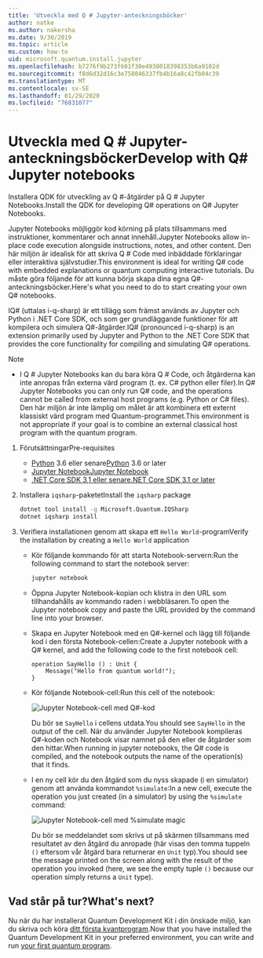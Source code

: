 ```yaml
---
title: 'Utveckla med Q # Jupyter-anteckningsböcker'
author: natke
ms.author: nakersha
ms.date: 9/30/2019
ms.topic: article
ms.custom: how-to
uid: microsoft.quantum.install.jupyter
ms.openlocfilehash: b7276f9b273f601f30e4938018398353b6a9102d
ms.sourcegitcommit: f8d6d32d16c3e758046337fb4b16a8c42fb04c39
ms.translationtype: MT
ms.contentlocale: sv-SE
ms.lasthandoff: 01/29/2020
ms.locfileid: "76831077"
---
```

# <a name="develop-with-q-jupyter-notebooks"></a><span data-ttu-id="f65cc-102">Utveckla med Q # Jupyter-anteckningsböcker</span><span class="sxs-lookup"><span data-stu-id="f65cc-102">Develop with Q# Jupyter notebooks</span></span>

<span data-ttu-id="f65cc-103">Installera QDK för utveckling av Q #-åtgärder på Q # Jupyter Notebooks.</span><span class="sxs-lookup"><span data-stu-id="f65cc-103">Install the QDK for developing Q# operations on Q# Jupyter Notebooks.</span></span>

<span data-ttu-id="f65cc-104">Jupyter Notebooks möjliggör kod körning på plats tillsammans med instruktioner, kommentarer och annat innehåll.</span><span class="sxs-lookup"><span data-stu-id="f65cc-104">Jupyter Notebooks allow in-place code execution alongside instructions, notes, and other content.</span></span> <span data-ttu-id="f65cc-105">Den här miljön är idealisk för att skriva Q # Code med inbäddade förklaringar eller interaktiva självstudier.</span><span class="sxs-lookup"><span data-stu-id="f65cc-105">This environment is ideal for writing Q# code with embedded explanations or quantum computing interactive tutorials.</span></span> <span data-ttu-id="f65cc-106">Du måste göra följande för att kunna börja skapa dina egna Q#-anteckningsböcker.</span><span class="sxs-lookup"><span data-stu-id="f65cc-106">Here's what you need to do to start creating your own Q# notebooks.</span></span>

<span data-ttu-id="f65cc-107">IQ# (uttalas i-q-sharp) är ett tillägg som främst används av Jupyter och Python i .NET Core SDK, och som ger grundläggande funktioner för att kompilera och simulera Q#-åtgärder.</span><span class="sxs-lookup"><span data-stu-id="f65cc-107">IQ# (pronounced i-q-sharp) is an extension primarily used by Jupyter and Python to the .NET Core SDK that provides the core functionality for compiling and simulating Q# operations.</span></span>

> [!NOTE]
> * <span data-ttu-id="f65cc-108">I Q # Jupyter Notebooks kan du bara köra Q # Code, och åtgärderna kan inte anropas från externa värd program (t. ex. C# python eller filer).</span><span class="sxs-lookup"><span data-stu-id="f65cc-108">In Q# Jupyter Notebooks you can only run Q# code, and the operations cannot be called from external host programs (e.g. Python or C# files).</span></span> <span data-ttu-id="f65cc-109">Den här miljön är inte lämplig om målet är att kombinera ett externt klassiskt värd program med Quantum-programmet.</span><span class="sxs-lookup"><span data-stu-id="f65cc-109">This environment is not appropriate if your goal is to combine an external classical host program with the quantum program.</span></span>

1. <span data-ttu-id="f65cc-110">Förutsättningar</span><span class="sxs-lookup"><span data-stu-id="f65cc-110">Pre-requisites</span></span>

    - <span data-ttu-id="f65cc-111">[Python](https://www.python.org/downloads/) 3.6 eller senare</span><span class="sxs-lookup"><span data-stu-id="f65cc-111">[Python](https://www.python.org/downloads/) 3.6 or later</span></span>
    - [<span data-ttu-id="f65cc-112">Jupyter Notebook</span><span class="sxs-lookup"><span data-stu-id="f65cc-112">Jupyter Notebook</span></span>](https://jupyter.readthedocs.io/en/latest/install.html)
    - [<span data-ttu-id="f65cc-113">.NET Core SDK 3,1 eller senare</span><span class="sxs-lookup"><span data-stu-id="f65cc-113">.NET Core SDK 3.1 or later</span></span>](https://www.microsoft.com/net/download)

1. <span data-ttu-id="f65cc-114">Installera `iqsharp`-paketet</span><span class="sxs-lookup"><span data-stu-id="f65cc-114">Install the `iqsharp` package</span></span>

    ```bash
    dotnet tool install -g Microsoft.Quantum.IQSharp
    dotnet iqsharp install
    ```

1. <span data-ttu-id="f65cc-115">Verifiera installationen genom att skapa ett `Hello World`-program</span><span class="sxs-lookup"><span data-stu-id="f65cc-115">Verify the installation by creating a `Hello World` application</span></span>

    - <span data-ttu-id="f65cc-116">Kör följande kommando för att starta Notebook-servern:</span><span class="sxs-lookup"><span data-stu-id="f65cc-116">Run the following command to start the notebook server:</span></span>

        ```bash
        jupyter notebook
        ```

    - <span data-ttu-id="f65cc-117">Öppna Jupyter Notebook-kopian och klistra in den URL som tillhandahålls av kommando raden i webbläsaren.</span><span class="sxs-lookup"><span data-stu-id="f65cc-117">To open the Jupyter notebook copy and paste the URL provided by the command line into your browser.</span></span>

    - <span data-ttu-id="f65cc-118">Skapa en Jupyter Notebook med en Q#-kernel och lägg till följande kod i den första Notebook-cellen:</span><span class="sxs-lookup"><span data-stu-id="f65cc-118">Create a Jupyter notebook with a Q# kernel, and add the following code to the first notebook cell:</span></span>

        ```qsharp
        operation SayHello () : Unit {
            Message("Hello from quantum world!");
        }
        ```

    - <span data-ttu-id="f65cc-119">Kör följande Notebook-cell:</span><span class="sxs-lookup"><span data-stu-id="f65cc-119">Run this cell of the notebook:</span></span>

        ![Jupyter Notebook-cell med Q#-kod](~/media/install-guide-jupyter.png)

        <span data-ttu-id="f65cc-121">Du bör se `SayHello` i cellens utdata.</span><span class="sxs-lookup"><span data-stu-id="f65cc-121">You should see `SayHello` in the output of the cell.</span></span> <span data-ttu-id="f65cc-122">När du använder Jupyter Notebook kompileras Q#-koden och Notebook visar namnet på den eller de åtgärder som den hittar.</span><span class="sxs-lookup"><span data-stu-id="f65cc-122">When running in jupyter notebooks, the Q# code is compiled, and the notebook outputs the name of the operation(s) that it finds.</span></span>


    - <span data-ttu-id="f65cc-123">I en ny cell kör du den åtgärd som du nyss skapade (i en simulator) genom att använda kommandot `%simulate`:</span><span class="sxs-lookup"><span data-stu-id="f65cc-123">In a new cell, execute the operation you just created (in a simulator) by using the `%simulate` command:</span></span>

        ![Jupyter Notebook-cell med %simulate magic](~/media/install-guide-jupyter-simulate.png)

        <span data-ttu-id="f65cc-125">Du bör se meddelandet som skrivs ut på skärmen tillsammans med resultatet av den åtgärd du anropade (här visas den tomma tuppeln `()` eftersom vår åtgärd bara returnerar en `Unit` typ).</span><span class="sxs-lookup"><span data-stu-id="f65cc-125">You should see the message printed on the screen along with the result of the operation you invoked (here, we see the empty tuple `()` because our operation simply returns a `Unit` type).</span></span>

## <a name="whats-next"></a><span data-ttu-id="f65cc-126">Vad står på tur?</span><span class="sxs-lookup"><span data-stu-id="f65cc-126">What's next?</span></span>

<span data-ttu-id="f65cc-127">Nu när du har installerat Quantum Development Kit i din önskade miljö, kan du skriva och köra [ditt första kvantprogram](xref:microsoft.quantum.write-program).</span><span class="sxs-lookup"><span data-stu-id="f65cc-127">Now that you have installed the Quantum Development Kit in your preferred environment, you can write and run [your first quantum program](xref:microsoft.quantum.write-program).</span></span>
